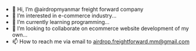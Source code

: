 - 👋 Hi, I’m @airdropmyanmar freight forward company
- 👀 I’m interested in e-commerce industry...
- 🌱 I’m currently learning programming...
- 💞️ I’m looking to collaborate on ecommerce website development of my own...
- 📫 How to reach me via email to airdrop.freightforward.mm@gmail.com 
<!---
airdropmyanmar/airdropmyanmar is a ✨ special ✨ repository because its `README.md` (this file) appears on your GitHub profile.
You can click the Preview link to take a look at your changes.
--->

